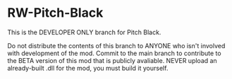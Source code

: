 # RW-Pitch-Black
This is the DEVELOPER ONLY branch for Pitch Black.

Do not distribute the contents of this branch to ANYONE who isn't involved with development of the mod.
Commit to the main branch to contribute to the BETA version of this mod that is publicly avaliable.
NEVER upload an already-built .dll for the mod, you must build it yourself.
